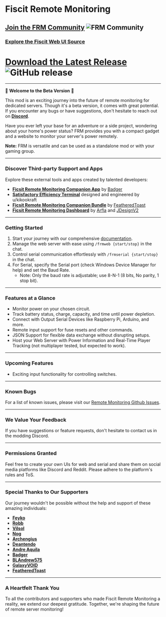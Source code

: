 # **Fiscit Remote Monitoring**

## [Join the FRM Community](https://discord.gg/c6446HTHpu) ![FRM Community](https://img.shields.io/discord/1142919853053841488?style=for-the-badge&logo=discord)

### [Explore the Fiscit Web UI Source](https://github.com/GalaxyVOID/FRM-s-WebUI-Source)
# [Download the Latest Release](https://github.com/GalaxyVOID/FRM-s-WebUI-Source/releases/latest) ![GitHub release](https://img.shields.io/github/v/release/GalaxyVOID/FRM-s-WebUI-Source?style=for-the-badge&logo=github)

---

🚧 **Welcome to the Beta Version** 🚧

This mod is an exciting journey into the future of remote monitoring for dedicated servers. Though it's a beta version, it comes with great potential. If you encounter any bugs or have suggestions, don't hesitate to reach out on [**Discord**](https://discord.gg/c6446HTHpu).

Have you ever left your base for an adventure or a side project, wondering about your home's power status? FRM provides you with a compact gadget and a website to monitor your server's power remotely.

**Note:** FRM is versatile and can be used as a standalone mod or with your gaming group.

---

### **Discover Third-party Support and Apps**

Explore these external tools and apps created by talented developers:

- [**Ficsit Remote Monitoring Companion App**](https://github.com/AP-Hunt/FicsitRemoteMonitoringCompanion/releases/) by [Badger](https://discordapp.com/users/186896287856197633)
- [**Satisfactory Efficiency Terminal**](https://github.com/kikookraft/satisfactory-efficiency-terminal) designed and engineered by u/kikookraft
- [**Ficsit Remote Monitoring Companion Bundle**](https://github.com/featheredtoast/satisfactory-monitoring) by [FeatheredToast](https://discordapp.com/users/130401633564753920)
- [**Ficsit Remote Monitoring Dashboard**](https://github.com/Jonathan-Hofmann/ficsit-remote-monitoring-dasboard) by [Arfla](https://discordapp.com/users/354294231134633987) and [JDesignV2](https://discordapp.com/users/402899414785720322)

---

### **Getting Started**

1. Start your journey with our comprehensive [documentation](https://docs.ficsit.app/ficsitremotemonitoring/latest/).
2. Manage the web server with ease using `/frmweb {start/stop}` in the chat.
3. Control serial communication effortlessly with `/frmserial {start/stop}` in the chat.
4. For Serial, specify the Serial port (check Windows Device Manager for help) and set the Baud Rate.
   - Note: Only the baud rate is adjustable; use 8-N-1 (8 bits, No parity, 1 stop bit).

---

### **Features at a Glance**

- Monitor power on your chosen circuit.
- Track battery status, charge, capacity, and time until power depletion.
- Connect with Output Serial Devices like Raspberry Pi, Arduino, and more.
- Remote input support for fuse resets and other commands.
- JSON Support for flexible data exchange without disrupting setups.
- Host your Web Server with Power Information and Real-Time Player Tracking (not multiplayer tested, but expected to work).

---

### **Upcoming Features**

- Exciting input functionality for controlling switches.

---

### **Known Bugs**

For a list of known issues, please visit our [Remote Monitoring Github Issues](https://github.com/porisius/FicsitRemoteMonitoring/issues).

---

### **We Value Your Feedback**

If you have suggestions or feature requests, don't hesitate to contact us in the modding Discord.

---

### **Permissions Granted**

Feel free to create your own UIs for web and serial and share them on social media platforms like Discord and Reddit. Please adhere to the platform's rules and ToS.

---

### **Special Thanks to Our Supporters**

Our journey wouldn't be possible without the help and support of these amazing individuals:

- [**Feyko**](https://discordapp.com/users/227473074616795137)
- [**Robb**](https://discordapp.com/users/187385442549628928)
- [**Vilsol**](https://discordapp.com/users/135134753534771201)
- [**Nog**](https://discordapp.com/users/277050857852370944)
- [**Archengius**](https://discordapp.com/users/163955176313585666)
- [**Deantendo**](https://discordapp.com/users/293484684787056640)
- [**Andre Aquila**](https://discordapp.com/users/294943551605702667)
- [**Badger**](https://discordapp.com/users/186896287856197633)
- [**BLAndrew575**](https://discordapp.com/users/509759568037937152)
- [**GalaxyVOID**](https://discordapp.com/users/212243828831289344)
- [**FeatheredToast**](https://discordapp.com/users/130401633564753920)

---

### **A Heartfelt Thank You**

To all the contributors and supporters who made Fiscit Remote Monitoring a reality, we extend our deepest gratitude. Together, we're shaping the future of remote server monitoring!

